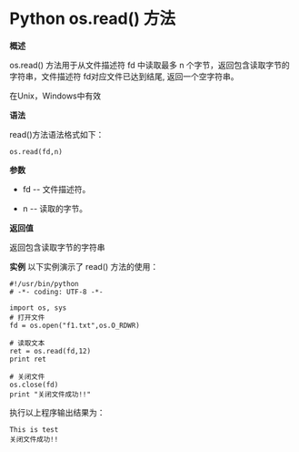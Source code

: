 # Python os.read() 方法

**概述**

os.read() 方法用于从文件描述符 fd 中读取最多 n 个字节，返回包含读取字节的字符串，文件描述符 fd对应文件已达到结尾, 返回一个空字符串。

在Unix，Windows中有效

**语法**

read()方法语法格式如下：
```
os.read(fd,n)
```

**参数**

* fd -- 文件描述符。

* n -- 读取的字节。

**返回值**

返回包含读取字节的字符串

**实例**
以下实例演示了 read() 方法的使用：

```
#!/usr/bin/python
# -*- coding: UTF-8 -*-

import os, sys
# 打开文件
fd = os.open("f1.txt",os.O_RDWR)

# 读取文本
ret = os.read(fd,12)
print ret

# 关闭文件
os.close(fd)
print "关闭文件成功!!"
```
执行以上程序输出结果为：

```
This is test
关闭文件成功!!
```
